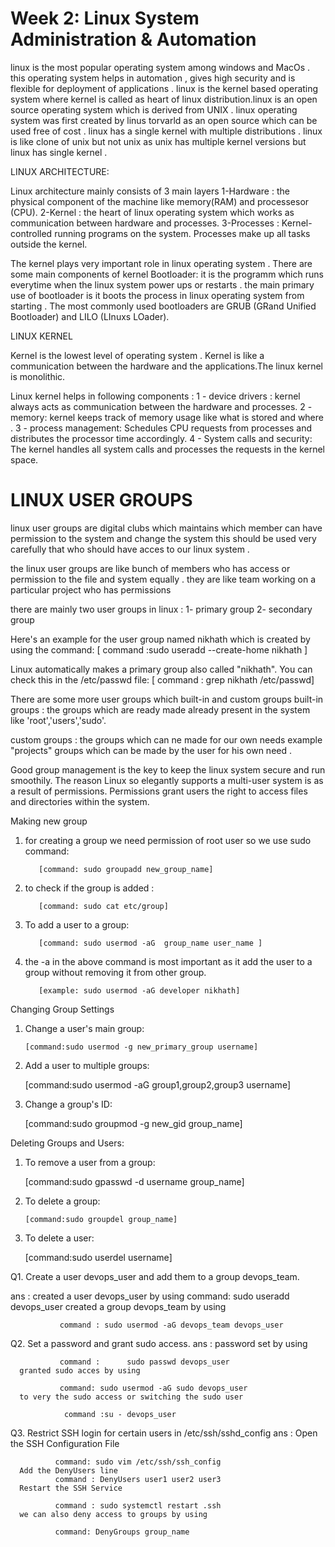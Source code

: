 # Week 2: Linux System Administration & Automation

linux is the most popular operating system among windows and MacOs . this operating system helps in automation , gives high security and is flexible for deployment of applications .
linux is the kernel based operating system where kernel is called as heart of linux distribution.linux is an open source operating system which is derived from UNIX .
linux operating system was first created by linus torvarld as an open source which can be used free of cost .
linux has a single kernel with multiple distributions . linux is like clone of unix but not unix as unix has multiple kernel versions but linux has single kernel . 

LINUX ARCHITECTURE:

Linux architecture mainly consists of 3 main layers 
1-Hardware : the physical component of the machine like memory(RAM) and processesor (CPU).
2-Kernel : the heart of linux operating system which works as communication between hardware and processes.
3-Processes : Kernel-controlled running programs on the system. Processes make up all tasks outside the kernel.

The kernel plays very important role in linux operating system . There are some main components of kernel 
Bootloader: it is the programm which runs everytime when the linux system power ups or restarts . the main primary use of bootloader is it boots the process in linux operating system from starting . 
The most commonly used bootloaders are GRUB (GRand Unified Bootloader) and LILO (LInuxs LOader).

LINUX KERNEL 

Kernel is the lowest level of operating system . Kernel is like a communication between the hardware and the applications.The linux kernel is monolithic. 

Linux kernel helps in following components :
1 - device drivers : kernel always acts as communication between the hardware and processes.
2 - memory: kernel keeps track of memory usage like what is stored and where .
3 - process management: Schedules CPU requests from processes and distributes the processor time accordingly.
4 - System calls and security: The kernel handles all system calls and processes the requests in the kernel space.

# LINUX USER GROUPS 

linux user groups are digital clubs which maintains which member can have permission to the system and change the system this should be used very carefully that who should have acces to our linux system .

the linux user groups are like bunch of members who has access or permission to the file and system equally . they are like team working on a particular project who has permissions 

there are mainly two user groups in linux :
1- primary group
2- secondary group 

Here's an example for the user group named nikhath which is created by using the command:
        [ command :sudo useradd --create-home nikhath ]

Linux automatically makes a primary group also called "nikhath". You can check this in the /etc/passwd file:
        [ command : grep nikhath /etc/passwd]

There are some more user groups which built-in and custom groups 
built-in groups : the groups which are ready made already present in the system like 'root','users','sudo'.

custom groups : the groups which can ne made for our own needs example "projects" groups which can be made by the user for his own need .

Good group management is the key to keep the linux system secure and run smoothily.
The reason Linux so elegantly supports a multi-user system is as a result of permissions. Permissions grant users the right to access files and directories within the system.


Making new group

1. for creating a group we need permission of root user so we use sudo command:

          [command: sudo groupadd new_group_name]

2. to check if the group is added :

          [command: sudo cat etc/group]

3. To add a user to a group:

          [command: sudo usermod -aG  group_name user_name ]

4. the -a in the above command is most important as it add the user to a group without removing it from other group.

          [example: sudo usermod -aG developer nikhath]

Changing Group Settings

1. Change a user's main group:

       [command:sudo usermod -g new_primary_group username]

2. Add a user to multiple groups:

      [command:sudo usermod -aG group1,group2,group3 username]

3. Change a group's ID:

      [command:sudo groupmod -g new_gid group_name]
      
          
Deleting Groups and Users:

1. To remove a user from a group:

      [command:sudo gpasswd -d username group_name]

2. To delete a group:

       [command:sudo groupdel group_name]

3.  To delete a user:   

       [command:sudo userdel username]

Q1. Create a user devops_user and add them to a group devops_team.

ans : created a user devops_user by using command: sudo useradd devops_user
      created a group devops_team by using
               
               command : sudo usermod -aG devops_team devops_user

Q2. Set a password and grant sudo access.
ans : password set by using

               command :      sudo passwd devops_user
      granted sudo acces by using
      
               command: sudo usermod -aG sudo devops_user
      to very the sudo access or switching the sudo user 
      
                command :su - devops_user

Q3. Restrict SSH login for certain users in /etc/ssh/sshd_config
ans : Open the SSH Configuration File

              command: sudo vim /etc/ssh/ssh_config
      Add the DenyUsers line   
              command : DenyUsers user1 user2 user3 
      Restart the SSH Service  
      
              command : sudo systemctl restart .ssh
      we can also deny access to groups by using   
      
              command: DenyGroups group_name


